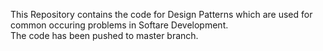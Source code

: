 This Repository contains the code for Design Patterns which are used for common occuring problems in Softare Development. <br/>
The code has been pushed to master branch.
